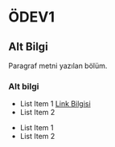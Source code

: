 # ÖDEV1

## Alt Bilgi
Paragraf metni yazılan bölüm.

### Alt bilgi

- List Item 1 [Link Bilgisi](https://kodluyoruz.org)
- List Item 2

* List Item 1
* List Item 2
